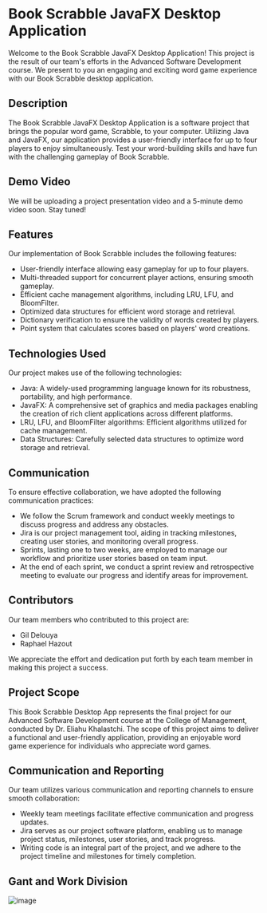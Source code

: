 # Book Scrabble JavaFX Desktop Application

Welcome to the Book Scrabble JavaFX Desktop Application! This project is the result of our team's efforts in the Advanced Software Development course. We present to you an engaging and exciting word game experience with our Book Scrabble desktop application.

## Description

The Book Scrabble JavaFX Desktop Application is a software project that brings the popular word game, Scrabble, to your computer. Utilizing Java and JavaFX, our application provides a user-friendly interface for up to four players to enjoy simultaneously. Test your word-building skills and have fun with the challenging gameplay of Book Scrabble.

## Demo Video

We will be uploading a project presentation video and a 5-minute demo video soon. Stay tuned!

## Features

Our implementation of Book Scrabble includes the following features:

- User-friendly interface allowing easy gameplay for up to four players.
- Multi-threaded support for concurrent player actions, ensuring smooth gameplay.
- Efficient cache management algorithms, including LRU, LFU, and BloomFilter.
- Optimized data structures for efficient word storage and retrieval.
- Dictionary verification to ensure the validity of words created by players.
- Point system that calculates scores based on players' word creations.

## Technologies Used

Our project makes use of the following technologies:

- Java: A widely-used programming language known for its robustness, portability, and high performance.
- JavaFX: A comprehensive set of graphics and media packages enabling the creation of rich client applications across different platforms.
- LRU, LFU, and BloomFilter algorithms: Efficient algorithms utilized for cache management.
- Data Structures: Carefully selected data structures to optimize word storage and retrieval.

## Communication

To ensure effective collaboration, we have adopted the following communication practices:

- We follow the Scrum framework and conduct weekly meetings to discuss progress and address any obstacles.
- Jira is our project management tool, aiding in tracking milestones, creating user stories, and monitoring overall progress.
- Sprints, lasting one to two weeks, are employed to manage our workflow and prioritize user stories based on team input.
- At the end of each sprint, we conduct a sprint review and retrospective meeting to evaluate our progress and identify areas for improvement.

## Contributors

Our team members who contributed to this project are:

- Gil Delouya
- Raphael Hazout

We appreciate the effort and dedication put forth by each team member in making this project a success.


## Project Scope

This Book Scrabble Desktop App represents the final project for our Advanced Software Development course at the College of Management, conducted by Dr. Eliahu Khalastchi. The scope of this project aims to deliver a functional and user-friendly application, providing an enjoyable word game experience for individuals who appreciate word games.

## Communication and Reporting

Our team utilizes various communication and reporting channels to ensure smooth collaboration:

- Weekly team meetings facilitate effective communication and progress updates.
- Jira serves as our project software platform, enabling us to manage project status, milestones, user stories, and track progress.
- Writing code is an integral part of the project, and we adhere to the project timeline and milestones for timely completion.


## Gant and Work Division
![image](https://github.com/Book-Scrabble-Project/Book-Scrabble/assets/68278696/a78e985a-e7dd-4b7b-8625-ccfbe1744628)

